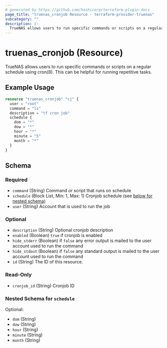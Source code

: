 ```yaml
---
# generated by https://github.com/hashicorp/terraform-plugin-docs
page_title: "truenas_cronjob Resource - terraform-provider-truenas"
subcategory: ""
description: |-
  TrueNAS allows users to run specific commands or scripts on a regular schedule using cron(8). This can be helpful for running repetitive tasks.
---
```


# truenas_cronjob (Resource)

TrueNAS allows users to run specific commands or scripts on a regular schedule using cron(8). This can be helpful for running repetitive tasks.

## Example Usage

```terraform
resource "truenas_cronjob" "cj" {
  user = "root"
  command = "ls"
  description = "tf cron job"
  schedule {
    dom = "*"
    dow = "*"
    hour = "*"
    minute = "5"
    month = "*"
  }
}
```

<!-- schema generated by tfplugindocs -->
## Schema

### Required

- `command` (String) Command or script that runs on schedule
- `schedule` (Block List, Min: 1, Max: 1) Cronjob schedule (see [below for nested schema](#nestedblock--schedule))
- `user` (String) Account that is used to run the job

### Optional

- `description` (String) Optional cronjob description
- `enabled` (Boolean) `true` if cronjob is enabled
- `hide_stderr` (Boolean) if `false` any error output is mailed to the user account used to run the command
- `hide_stdout` (Boolean) if `false` any standard output is mailed to the user account used to run the command
- `id` (String) The ID of this resource.

### Read-Only

- `cronjob_id` (String) Cronjob ID

<a id="nestedblock--schedule"></a>
### Nested Schema for `schedule`

Optional:

- `dom` (String)
- `dow` (String)
- `hour` (String)
- `minute` (String)
- `month` (String)


